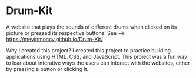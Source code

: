 # Drum-Kit
A website that plays the sounds of different drums when clicked on its picture or pressed its respective buttons. See --> https://mevinmoncy.github.io/Drum-Kit/

Why I created this project?
I created this project to practice building applications using HTML, CSS, and JavaScript. This project was a fun way to lear about interative ways the users can interact with the websites, either by pressing a button or clicking it.
